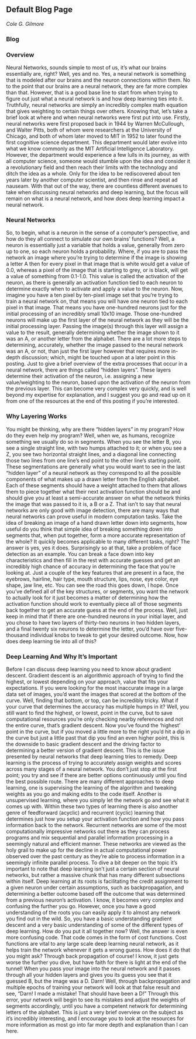 ## Default Blog Page
*Cole G. Gilmore*


### Blog

### Overview
Neural Networks, sounds simple to most of us, it’s what our brains essentially are, right? Well, yes and no. Yes, a neural network is something that is modeled after our brains and the neuron connections within them. No to the point that our brains are a neural network, they are far more complex than that.  However, that is a good base line to start from when trying to figure out just what a neural network is and how deep learning ties into it. Truthfully, neural networks are simply an incredibly complex math equation that gives weighting to certain things over others.  Knowing that, let’s take a brief look at where and when neural networks were first put into use. Firstly, neural networks were first proposed back in 1944 by Warren McCullough, and Walter Pitts, both of whom were researchers at the University of Chicago, and both of whom later moved to MIT in 1952 to later found the first cognitive science department. This department would later evolve into what we know commonly as the MIT Artificial Intelligence Laboratory. However, the department would experience a few lulls in its journey, as with all computer science, someone would stumble upon the idea and consider it a revolutionary field and then reach their limits with the technology and ditch the idea as a whole. Only for the idea to be rediscovered about ten years later by another computer scientist, and then rinse and repeat ad nauseam. With that out of the way, there are countless different avenues to take when discussing neural networks and deep learning, but the focus will remain on what is a neural network, and how does deep learning impact a neural network. 

### Neural Networks
So, to begin, what is a neuron in the sense of a computer’s perspective, and how do they all connect to simulate our own brains’ functions? Well, a neuron is essentially just a variable that holds a value, generally from zero up to one, so each neuron holds a probability. Where, if you are to pass the network an image where you’re trying to determine if the image is showing a letter A then for every pixel in that image that is white would get a value of 0.0, whereas a pixel of the image that is starting to grey, or is black, will get a value of something from 0.1-1.0. This value is called the activation of the neuron, as there is generally an activation function tied to each neuron to determine exactly when to activate and apply a value to the neuron. Now, imagine you have a ten pixel by ten-pixel image set that you’re trying to train a neural network on, that means you will have one neuron tied to each pixel in that image. That means you have one-hundred neurons just for the initial processing of an incredibly small 10x10 image. Those one-hundred neurons will make up the first layer of the neural network as they will be the initial processing layer. Passing the image(s) through this layer will assign a value to the result, generally determining whether the image shown to it was an A, or another letter from the alphabet. There are a lot more steps to determining, accurately, whether the image passed to the neural network was an A, or not, than just the first layer however that requires more in-depth discussion; which, might be touched upon at a later point in this posting. Just to give a brief overview of the extra processes that occur in a neural network, there are things called “hidden layers”. These layers determine their activation of the neuron, i.e. assigning a new value/weighting to the neuron, based upon the activation of the neuron from the previous layer. This can become very complex very quickly, and is well beyond my expertise for explanation, and I suggest you go and read up on it from one of the resources at the end of this posting if you’re interested. 

### Why Layering Works
You might be thinking, why are there “hidden layers” in my program? How do they even help my program? Well, when we, as humans, recognize something we usually do so in segments. When you see the letter B, you see a single straight line, with two humps attached to it; or when you see a Z, you see two horizontal straight lines, and a diagonal line connecting those two lines from one line’s end point to the other line’s starting point. These segmentations are generally what you would want to see in the last “hidden layer” of a neural network as they correspond to all the possible components of what makes up a drawn letter from the English alphabet. Each of these segments should have a weight attached to them that allows them to piece together what their next activation function should be and should give you at least a semi-accurate answer on what the network thinks the image that was passed to it is, a B or a Z. That isn’t to say that neural networks are only good with image detection, there are many ways that neural networks can prove useful in modern computation tasks. Take the idea of breaking an image of a hand drawn letter down into segments, how useful do you think that simple idea of breaking something down into segments that, when put together, form a more accurate representation of the whole? It quickly becomes applicable to many different tasks, right? The answer is yes, yes it does. Surprisingly so at that, take a problem of face detection as an example. You can break a face down into key characteristics and then fill in the rest with accurate guesses and get an incredibly high chance of accuracy in determining the face that you’re looking at. Just a couple of the key features that are present in a face, the eyebrows, hairline, hair type, mouth structure, lips, nose, eye color, eye shape, jaw line, etc. You can see the road this goes down, I hope. Once you’ve defined all of the key structures, or segments, you want the network to actually look for it just becomes a matter of determining how the activation function should work to eventually piece all of those segments back together to get an accurate guess at the end of the process. Well, just keep in mind that if there are one-hundred neurons in your initial layer, and you chose to have two layers of thirty-two neurons in two hidden layers, and a final twenty six neurons to determine the letter, you’d have over five-thousand individual knobs to tweak to get your desired outcome.  Now, how does deep learning tie into all of this?

### Deep Learning And Why It’s Important
Before I can discuss deep learning you need to know about gradient descent. Gradient descent is an algorithmic approach of trying to find the highest, or lowest depending on your approach, value that fits your expectations. If you were looking for the most inaccurate image in a large data set of images, you’d want the images that scored at the bottom of the curve. Well, finding that bottom, or top, can be incredibly tricky. What if your curve that determines the accuracy has multiple humps in it? Well, you still want to find the highest, or lowest, point in the curve, but to save computational resources you’re only checking nearby references and not the entire curve, that’s gradient descent. Now you’ve found the ‘highest’ point in the curve, but if you moved a little more to the right you’d hit a dip in the curve but just a little past that dip you find an even higher point, this is the downside to basic gradient descent and the driving factor to determining a better version of gradient descent. This is the issue presented by neural networks that deep learning tries to remedy. Deep learning is the process of trying to accurately assign weights and scores across many stages of a neural network. You don’t just stop at the first point; you try and see if there are better options continuously until you find the best possible route. There are many different approaches to deep learning, one is supervising the learning of the algorithm and tweaking weights as you go and making edits to the code itself. Another is unsupervised learning, where you simply let the network go and see what it comes up with. Within these two types of learning there is also another genre of feedforward (acyclic) and recurrent (cyclic) learning that determines just how you setup your activation function and how you pass information back to the network. Recurrent networks are some of the most computationally impressive networks out there as they can process programs and mix sequential and parallel information processing in a seemingly natural and efficient manner. These networks are viewed as the holy grail to make up for the decline in actual computational power observed over the past century as they’re able to process information in a seemingly infinite parallel process. To dive a bit deeper on the topic it’s important to note that deep learning isn’t just a certain section of neural networks, but rather a massive chunk that has many different subsections within itself. Deep learning at its roots is facilitating the credit assignment to a given neuron under certain assumptions, such as backpropagation, and determining a better outcome based off the outcome that was determined from a previous neuron’s activation. I know, it becomes very complex and confusing the further you go. However, once you have a good understanding of the roots you can easily apply it to almost any network you find out in the wild. So, you have a basic understanding gradient descent and a very basic understanding of some of the different types of deep learning. How do you put it all together now? Well, the answer is even more confusing code. That code comes in the form of cost functions. Cost functions are vital to any large scale deep learning neural network, as it helps train the network whenever it gets a wrong guess. How does it do that you might ask? Through back propagation of course! I know, it just gets worse the further you dive, but have faith for there is light at the end of the tunnel! When you pass your image into the neural network and it passes through all your hidden layers and gives you its guess you see that it guessed B, but the image was a D. Darn! Well, through backpropagation and multiple epochs of training your network will look at that false result and see, “Darn! I made a mistake! That should have been a D!” Through this error, your network will begin to see its mistakes and adjust the weights of segments accordingly, until you have a competent network for determining letters of the alphabet. This is just a very brief overview on the subject as it’s incredibly interesting, and I encourage you to look at the resources for more information as most go into far more depth and explanation than I can here.
